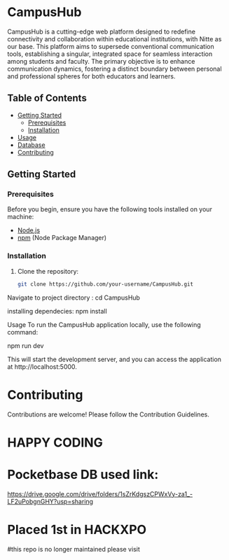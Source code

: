 # CampusHub

CampusHub is a cutting-edge web platform designed to redefine connectivity and collaboration within educational institutions, with Nitte as our base. This platform aims to supersede conventional communication tools, establishing a singular, integrated space for seamless interaction among students and faculty. The primary objective is to enhance communication dynamics, fostering a distinct boundary between personal and professional spheres for both educators and learners.

## Table of Contents

- [Getting Started](#getting-started)
  - [Prerequisites](#prerequisites)
  - [Installation](#installation)
- [Usage](#usage)
- [Database](#database)
- [Contributing](#contributing)


## Getting Started

### Prerequisites

Before you begin, ensure you have the following tools installed on your machine:

- [Node.js](https://nodejs.org/)
- [npm](https://www.npmjs.com/) (Node Package Manager)

### Installation

1. Clone the repository:

   ```bash
   git clone https://github.com/your-username/CampusHub.git
Navigate to project directory :
cd CampusHub

installing dependecies:
npm install

Usage
To run the CampusHub application locally, use the following command:


npm run dev

This will start the development server, and you can access the application at http://localhost:5000.

# Contributing
Contributions are welcome! Please follow the Contribution Guidelines.



# HAPPY CODING


# Pocketbase DB used link:
https://drive.google.com/drive/folders/1sZrKdgszCPWxVy-za1_-LF2uPobgnGHY?usp=sharing

# Placed 1st in HACKXPO

#this repo is no longer maintained please visit 















